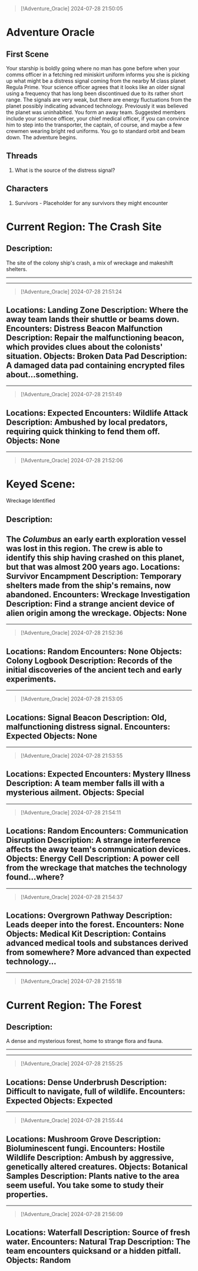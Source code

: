 >[!Adventure_Oracle] 2024-07-28 21:50:05

# Adventure Oracle

## First Scene
Your starship is boldly going where no man has gone before when your comms officer in a fetching red miniskirt uniform informs you she is picking up what might be a distress signal coming from the nearby M class planet Regula Prime. Your science officer agrees that it looks like an older signal using a frequency that has long been discontinued due to its rather short range. The signals are very weak, but there are energy fluctuations from the planet possibly indicating advanced technology. Previously it was believed the planet was uninhabited. You form an away team. Suggested members include your science officer, your chief medical officer, if you can convince him to step into the transporter, the captain, of course, and maybe a few crewmen wearing bright red uniforms. You go to standard orbit and beam down. The adventure begins.

## Threads
1. What is the source of the distress signal?

## Characters
1. Survivors - Placeholder for any survivors they might encounter

# Current Region: The Crash Site
## Description: 
The site of the colony ship's crash, a mix of wreckage and makeshift shelters.

---

---

>[!Adventure_Oracle] 2024-07-28 21:51:24

**Locations:** Landing Zone
**Description:** Where the away team lands their shuttle or beams down.
**Encounters:** Distress Beacon Malfunction
**Description:** Repair the malfunctioning beacon, which provides clues about the colonists' situation.
**Objects:** Broken Data Pad
**Description:** A damaged data pad containing encrypted files about...something.
---

---

>[!Adventure_Oracle] 2024-07-28 21:51:49

**Locations:** Expected
**Encounters:** Wildlife Attack
**Description:** Ambushed by local predators, requiring quick thinking to fend them off.
**Objects:** None
---

---

>[!Adventure_Oracle] 2024-07-28 21:52:06

# Keyed Scene: 
Wreckage Identified
## Description: 
The _Columbus_ an early earth exploration vessel was lost in this region. The crew is able to identify this ship having crashed on this planet, but that was almost 200 years ago.
**Locations:** Survivor Encampment
**Description:** Temporary shelters made from the ship's remains, now abandoned.
**Encounters:** Wreckage Investigation
**Description:** Find a strange ancient device of alien origin among the wreckage.
**Objects:** None
---

---

>[!Adventure_Oracle] 2024-07-28 21:52:36

**Locations:** Random
**Encounters:** None
**Objects:** Colony Logbook
**Description:** Records of the initial discoveries of the ancient tech and early experiments.
---

---

>[!Adventure_Oracle] 2024-07-28 21:53:05

**Locations:** Signal Beacon
**Description:** Old, malfunctioning distress signal.
**Encounters:** Expected
**Objects:** None
---

---

>[!Adventure_Oracle] 2024-07-28 21:53:55

**Locations:** Expected
**Encounters:** Mystery Illness
**Description:** A team member falls ill with a mysterious ailment.
**Objects:** Special
---

---

>[!Adventure_Oracle] 2024-07-28 21:54:11

**Locations:** Random
**Encounters:** Communication Disruption
**Description:** A strange interference affects the away team's communication devices.
**Objects:** Energy Cell
**Description:** A power cell from the wreckage that matches the technology found...where?
---

---

>[!Adventure_Oracle] 2024-07-28 21:54:37

**Locations:** Overgrown Pathway
**Description:** Leads deeper into the forest.
**Encounters:** None
**Objects:** Medical Kit
**Description:** Contains advanced medical tools and substances derived from somewhere? More advanced than expected technology...
---

---

>[!Adventure_Oracle] 2024-07-28 21:55:18

# Current Region: The Forest
## Description: 
A dense and mysterious forest, home to strange flora and fauna.

---

---

>[!Adventure_Oracle] 2024-07-28 21:55:25

**Locations:** Dense Underbrush
**Description:** Difficult to navigate, full of wildlife.
**Encounters:** Expected
**Objects:** Expected
---

---

>[!Adventure_Oracle] 2024-07-28 21:55:44

**Locations:** Mushroom Grove
**Description:** Bioluminescent fungi.
**Encounters:** Hostile Wildlife
**Description:** Ambush by aggressive, genetically altered creatures.
**Objects:** Botanical Samples
**Description:** Plants native to the area seem useful. You take some to study their properties.
---

---

>[!Adventure_Oracle] 2024-07-28 21:56:09

**Locations:** Waterfall
**Description:** Source of fresh water.
**Encounters:** Natural Trap
**Description:** The team encounters quicksand or a hidden pitfall.
**Objects:** Random
---

